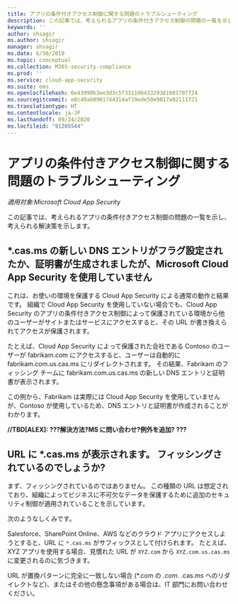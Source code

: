 ```yaml
---
title: アプリの条件付きアクセス制御に関する問題のトラブルシューティング
description: この記事では、考えられるアプリの条件付きアクセス制御の問題の一覧を示し、考えられる解決策を示します。
keywords: ''
author: shsagir
ms.author: shsagir
manager: shsagir
ms.date: 6/30/2019
ms.topic: conceptual
ms.collection: M365-security-compliance
ms.prod: ''
ms.service: cloud-app-security
ms.suite: ems
ms.openlocfilehash: 6e43990b3ee3d3c5f33119643329381001707724
ms.sourcegitcommit: e8c40ab8901744314af19ede50e9017a92111721
ms.translationtype: HT
ms.contentlocale: ja-JP
ms.lasthandoff: 09/24/2020
ms.locfileid: "91205544"
---
```

# <a name="troubleshooting-conditional-access-app-control-issues"></a>アプリの条件付きアクセス制御に関する問題のトラブルシューティング

*適用対象:Microsoft Cloud App Security*

この記事では、考えられるアプリの条件付きアクセス制御の問題の一覧を示し、考えられる解決策を示します。

## <a name="our-system-flagged-a-new-dns-entry-or-generated-a-certificate-for-casms-but-we-dont-use-microsoft-cloud-app-security"></a>*.cas.ms の新しい DNS エントリがフラグ設定されたか、証明書が生成されましたが、Microsoft Cloud App Security を使用していません

これは、お使いの環境を保護する Cloud App Security による通常の動作と結果です。 組織で Cloud App Security を使用していない場合でも、Cloud App Security のアプリの条件付きアクセス制御によって保護されている環境から他のユーザーがサイトまたはサービスにアクセスすると、その URL が書き換えられてアクセスが保護されます。

たとえば、Cloud App Security によって保護された会社である Contoso のユーザーが fabrikam.com にアクセスすると、ユーザーは自動的に fabrikam.com.us.cas.ms にリダイレクトされます。 その結果、Fabrikam のフィッシング チームに fabrikam.com.us.cas.ms の新しい DNS エントリと証明書が表示されます。

この例から、Fabrikam は実際には Cloud App Security を使用していませんが、Contoso が使用しているため、DNS エントリと証明書が作成されることがわかります。

**//TBD[ALEX]: ???解決方法?MS に問い合わせ?例外を追加? ???**

## <a name="i-see-casms-in-my-url-have-i-been-phished"></a>URL に *.cas.ms が表示されます。 フィッシングされているのでしょうか?

まず、フィッシングされているのではありません。 この種類の URL は想定されており、組織によってビジネスに不可欠なデータを保護するために追加のセキュリティ制御が適用されていることを示しています。

次のようなしくみです。

Salesforce、SharePoint Online、AWS などのクラウド アプリにアクセスしようとすると、URL に `*.cas.ms` がサフィックスとして付けられます。 たとえば、XYZ アプリを使用する場合、見慣れた URL が `XYZ.com` から `XYZ.com.us.cas.ms` に変更されるのに気づきます。

URL が置換パターンに完全に一致しない場合 (*.com の *.com.* .cas.ms へのリダイレクトなど)、またはその他の懸念事項がある場合は、IT 部門にお問い合わせください。
